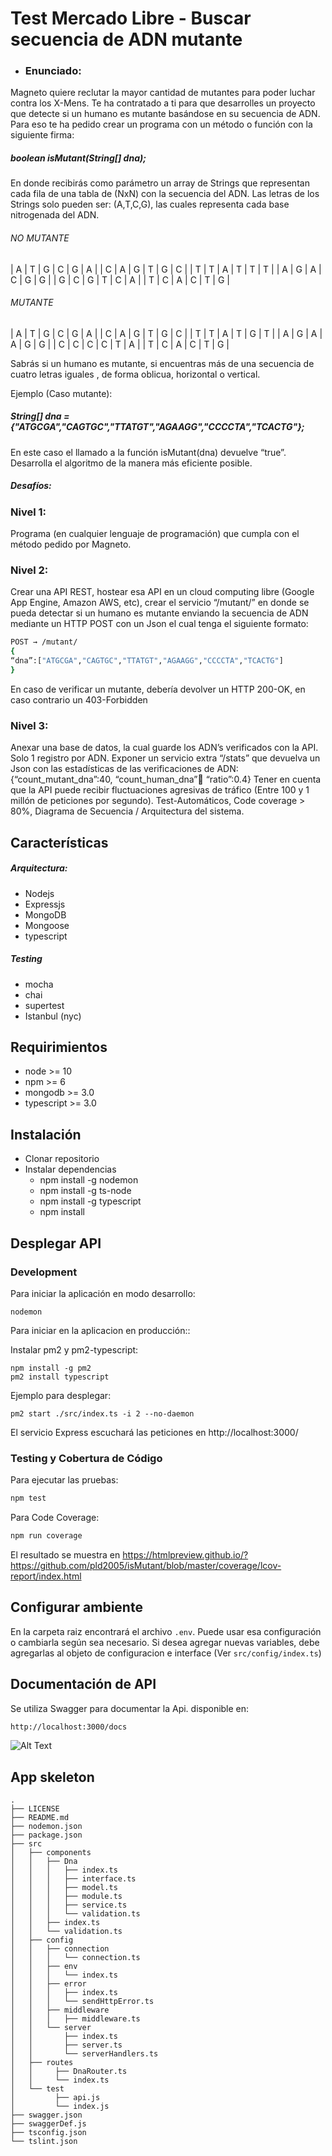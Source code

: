 # Test Mercado Libre - Buscar secuencia de ADN mutante

- ### Enunciado:
Magneto quiere reclutar la mayor cantidad de mutantes para poder luchar contra los X-Mens.
Te ha contratado a ti para que desarrolles un proyecto que detecte si un humano es mutante basándose en su secuencia de ADN.
Para eso te ha pedido crear un programa con un método o función con la siguiente firma:

##### boolean isMutant(String[] dna);

En donde recibirás como parámetro un array de Strings que representan cada fila de una tabla de (NxN) con la secuencia del ADN. Las letras de los Strings solo pueden ser: (A,T,C,G), las cuales representa cada base nitrogenada del ADN.

###### NO MUTANTE

| A | T | G | C | G | A |
| C | A | G | T | G | C |
| T | T | A | T | T | T |
| A | G | A | C | G | G |
| G | C | G | T | C | A |
| T | C | A | C | T | G |

###### MUTANTE

| A | T | G | C | G | A |
| C | A | G | T | G | C |
| T | T | A | T | G | T |
| A | G | A | A | G | G |
| C | C | C | C | T | A |
| T | C | A | C | T | G |

Sabrás si un humano es mutante, si encuentras más de una secuencia de cuatro letras iguales , de forma oblicua, horizontal o vertical.

Ejemplo (Caso mutante):

##### String[] dna = {"ATGCGA","CAGTGC","TTATGT","AGAAGG","CCCCTA","TCACTG"};

En este caso el llamado a la función isMutant(dna) devuelve “true”.
Desarrolla el algoritmo de la manera más eficiente posible.

##### Desafíos:

### Nivel 1:

Programa (en cualquier lenguaje de programación) que cumpla con el método pedido por
Magneto.

### Nivel 2:

Crear una API REST, hostear esa API en un cloud computing libre (Google App Engine,
Amazon AWS, etc), crear el servicio “/mutant/” en donde se pueda detectar si un humano es
mutante enviando la secuencia de ADN mediante un HTTP POST con un Json el cual tenga el
siguiente formato:

```sh
POST → /mutant/
{
“dna”:["ATGCGA","CAGTGC","TTATGT","AGAAGG","CCCCTA","TCACTG"]
}
```

En caso de verificar un mutante, debería devolver un HTTP 200-OK, en caso contrario un 403-Forbidden

### Nivel 3:

Anexar una base de datos, la cual guarde los ADN’s verificados con la API.
Solo 1 registro por ADN.
Exponer un servicio extra “/stats” que devuelva un Json con las estadísticas de las verificaciones de ADN: {“count_mutant_dna”:40, “count_human_dna”:100: “ratio”:0.4}
Tener en cuenta que la API puede recibir fluctuaciones agresivas de tráfico (Entre 100 y 1 millón de peticiones por segundo).
Test-Automáticos, Code coverage > 80%, Diagrama de Secuencia / Arquitectura del sistema.

## Características
##### Arquitectura:
- Nodejs
- Expressjs
- MongoDB
- Mongoose
- typescript

##### Testing
- mocha
- chai
- supertest
- Istanbul (nyc)

## Requirimientos

- node >= 10
- npm >= 6
- mongodb >= 3.0
- typescript >= 3.0

## Instalación

- Clonar repositorio
- Instalar dependencias
    - npm install -g nodemon 
    - npm install -g ts-node 
    - npm install -g typescript 
    - npm install

## Desplegar API
### Development
Para iniciar la aplicación en modo desarrollo:

```
nodemon
```
Para iniciar en la aplicacion en producción::

Instalar pm2 y pm2-typescript:
```
npm install -g pm2
pm2 install typescript
```

Ejemplo para desplegar:
```
pm2 start ./src/index.ts -i 2 --no-daemon
```

El servicio Express escuchará las peticiones en http://localhost:3000/

### Testing y Cobertura de Código
Para ejecutar las pruebas: 
```bash
npm test
```

Para Code Coverage:
```bash
npm run coverage
```

El resultado se muestra en https://htmlpreview.github.io/?https://github.com/pld2005/isMutant/blob/master/coverage/lcov-report/index.html

## Configurar ambiente
En la carpeta raiz encontrará el archivo `.env`. Puede usar esa configuración o cambiarla según sea necesario.
Si desea agregar nuevas variables, debe agregarlas al objeto de configuracion e interface (Ver `src/config/index.ts`)


## Documentación de API 

Se utiliza Swagger para documentar la Api. disponible en: 
```bash
http://localhost:3000/docs
```
![Alt Text](https://i.ibb.co/b6SdyQV/gif1.gif)


## App skeleton
```
.
├── LICENSE
├── README.md
├── nodemon.json
├── package.json
├── src
│   ├── components
│   │   ├── Dna
│   │   │   ├── index.ts
│   │   │   ├── interface.ts
│   │   │   ├── model.ts
│   │   │   ├── module.ts
│   │   │   ├── service.ts
│   │   │   └── validation.ts
│   │   ├── index.ts
│   │   └── validation.ts
│   ├── config
│   │   ├── connection
│   │   │   └── connection.ts
│   │   ├── env
│   │   │   └── index.ts
│   │   ├── error
│   │   │   ├── index.ts
│   │   │   └── sendHttpError.ts
│   │   ├── middleware
│   │   │   ├── middleware.ts
│   │   └── server
│   │       ├── index.ts
│   │       ├── server.ts
│   │       └── serverHandlers.ts
│   ├── routes
│   │     ├── DnaRouter.ts
│   │     └── index.ts
│   └── test
│         ├── api.js
│         └── index.js
├── swagger.json
├── swaggerDef.js
├── tsconfig.json
└── tslint.json
```

